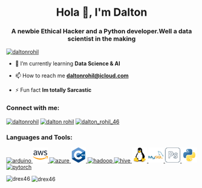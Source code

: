 <h1 align="center">Hola 👋, I'm Dalton</h1>
<h3 align="center">A newbie Ethical Hacker and a Python developer.Well a data scientist in the making</h3>

<p align="left"> <a href="https://twitter.com/daltonrohil" target="blank"><img src="https://img.shields.io/twitter/follow/daltonrohil?logo=twitter&style=for-the-badge" alt="daltonrohil" /></a> </p>

- 🌱 I’m currently learning **Data Science & AI**

- 📫 How to reach me **daltonrohil@icloud.com**

- ⚡ Fun fact **Im totally Sarcastic**

<h3 align="left">Connect with me:</h3>
<p align="left">
<a href="https://twitter.com/daltonrohil" target="blank"><img align="center" src="https://cdn.jsdelivr.net/npm/simple-icons@3.0.1/icons/twitter.svg" alt="daltonrohil" height="30" width="40" /></a>
<a href="https://linkedin.com/in/dalton rohil" target="blank"><img align="center" src="https://cdn.jsdelivr.net/npm/simple-icons@3.0.1/icons/linkedin.svg" alt="dalton rohil" height="30" width="40" /></a>
<a href="https://instagram.com/dalton_rohil_46" target="blank"><img align="center" src="https://cdn.jsdelivr.net/npm/simple-icons@3.0.1/icons/instagram.svg" alt="dalton_rohil_46" height="30" width="40" /></a>
</p>

<h3 align="left">Languages and Tools:</h3>
<p align="left"> <a href="https://www.arduino.cc/" target="_blank"> <img src="https://cdn.worldvectorlogo.com/logos/arduino-1.svg" alt="arduino" width="40" height="40"/> </a> <a href="https://aws.amazon.com" target="_blank"> <img src="https://raw.githubusercontent.com/devicons/devicon/master/icons/amazonwebservices/amazonwebservices-original-wordmark.svg" alt="aws" width="40" height="40"/> </a> <a href="https://azure.microsoft.com/en-in/" target="_blank"> <img src="https://www.vectorlogo.zone/logos/microsoft_azure/microsoft_azure-icon.svg" alt="azure" width="40" height="40"/> </a> <a href="https://www.w3schools.com/cpp/" target="_blank"> <img src="https://raw.githubusercontent.com/devicons/devicon/master/icons/cplusplus/cplusplus-original.svg" alt="cplusplus" width="40" height="40"/> </a> <a href="https://hadoop.apache.org/" target="_blank"> <img src="https://www.vectorlogo.zone/logos/apache_hadoop/apache_hadoop-icon.svg" alt="hadoop" width="40" height="40"/> </a> <a href="https://hive.apache.org/" target="_blank"> <img src="https://www.vectorlogo.zone/logos/apache_hive/apache_hive-icon.svg" alt="hive" width="40" height="40"/> </a> <a href="https://www.linux.org/" target="_blank"> <img src="https://raw.githubusercontent.com/devicons/devicon/master/icons/linux/linux-original.svg" alt="linux" width="40" height="40"/> </a> <a href="https://www.mysql.com/" target="_blank"> <img src="https://raw.githubusercontent.com/devicons/devicon/master/icons/mysql/mysql-original-wordmark.svg" alt="mysql" width="40" height="40"/> </a> <a href="https://www.photoshop.com/en" target="_blank"> <img src="https://raw.githubusercontent.com/devicons/devicon/master/icons/photoshop/photoshop-line.svg" alt="photoshop" width="40" height="40"/> </a> <a href="https://www.python.org" target="_blank"> <img src="https://raw.githubusercontent.com/devicons/devicon/master/icons/python/python-original.svg" alt="python" width="40" height="40"/> </a> <a href="https://pytorch.org/" target="_blank"> <img src="https://www.vectorlogo.zone/logos/pytorch/pytorch-icon.svg" alt="pytorch" width="40" height="40"/> </a> </p>

<p><img align="left" src="https://github-readme-stats.vercel.app/api/top-langs?username=drex46&show_icons=true&locale=en&layout=compact" alt="drex46" /></p>

<p>&nbsp;<img align="center" src="https://github-readme-stats.vercel.app/api?username=drex46&show_icons=true&locale=en" alt="drex46" /></p>
